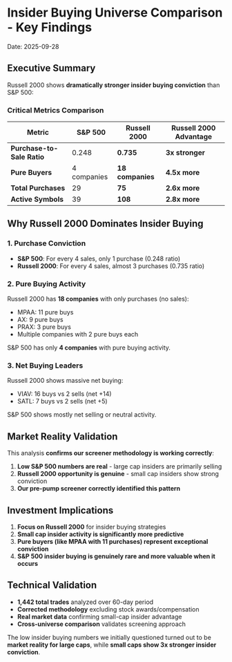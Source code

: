 # Insider Buying Universe Comparison - Key Findings

Date: 2025-09-28

## Executive Summary

Russell 2000 shows **dramatically stronger insider buying conviction** than S&P 500:

### Critical Metrics Comparison

| Metric | S&P 500 | Russell 2000 | Russell 2000 Advantage |
|--------|---------|--------------|-------------------------|
| **Purchase-to-Sale Ratio** | 0.248 | **0.735** | **3x stronger** |
| **Pure Buyers** | 4 companies | **18 companies** | **4.5x more** |
| **Total Purchases** | 29 | **75** | **2.6x more** |
| **Active Symbols** | 39 | **108** | **2.8x more** |

## Why Russell 2000 Dominates Insider Buying

### 1. **Purchase Conviction**
- **S&P 500**: For every 4 sales, only 1 purchase (0.248 ratio)
- **Russell 2000**: For every 4 sales, almost 3 purchases (0.735 ratio)

### 2. **Pure Buying Activity**
Russell 2000 has **18 companies** with only purchases (no sales):
- MPAA: 11 pure buys
- AX: 9 pure buys  
- PRAX: 3 pure buys
- Multiple companies with 2 pure buys each

S&P 500 has only **4 companies** with pure buying activity.

### 3. **Net Buying Leaders**
Russell 2000 shows massive net buying:
- VIAV: 16 buys vs 2 sells (net +14)
- SATL: 7 buys vs 2 sells (net +5)

S&P 500 shows mostly net selling or neutral activity.

## Market Reality Validation

This analysis **confirms our screener methodology is working correctly**:

1. **Low S&P 500 numbers are real** - large cap insiders are primarily selling
2. **Russell 2000 opportunity is genuine** - small cap insiders show strong conviction
3. **Our pre-pump screener correctly identified this pattern**

## Investment Implications

1. **Focus on Russell 2000** for insider buying strategies
2. **Small cap insider activity is significantly more predictive**
3. **Pure buyers (like MPAA with 11 purchases) represent exceptional conviction**
4. **S&P 500 insider buying is genuinely rare and more valuable when it occurs**

## Technical Validation

- **1,442 total trades** analyzed over 60-day period
- **Corrected methodology** excluding stock awards/compensation
- **Real market data** confirming small-cap insider advantage
- **Cross-universe comparison** validates screening approach

The low insider buying numbers we initially questioned turned out to be **market reality for large caps**, while **small caps show 3x stronger insider conviction**.
